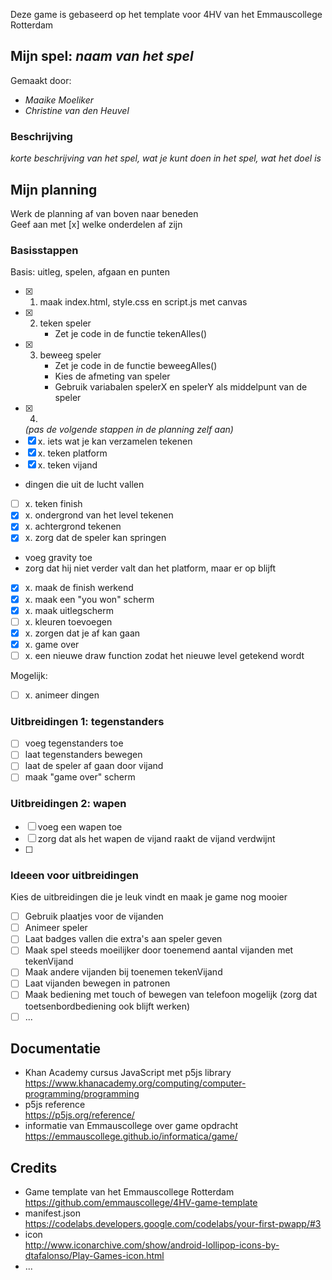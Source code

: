 Deze game is gebaseerd op het template voor 4HV van het Emmauscollege Rotterdam

## Mijn spel: *naam van het spel*
Gemaakt door:
- *Maaike Moeliker*
- *Christine van den Heuvel*

### Beschrijving
*korte beschrijving van het spel, wat je kunt doen in het spel, wat het doel is*

## Mijn planning
Werk de planning af van boven naar beneden<br>
Geef aan met [x] welke onderdelen af zijn

### Basisstappen
Basis: uitleg, spelen, afgaan en punten
- [x] 1. maak index.html, style.css en script.js met canvas
- [x] 2. teken speler
        - Zet je code in de functie tekenAlles()
- [x] 3. beweeg speler
        - Zet je code in de functie beweegAlles()
        - Kies de afmeting van speler
        - Gebruik variabalen spelerX en spelerY als middelpunt van de speler
- [x] 4.
  *(pas de volgende stappen in de planning zelf aan)*
- [x] x. iets wat je kan verzamelen tekenen
- [x] x. teken platform
- [x] x. teken vijand
- dingen die uit de lucht vallen
- [ ] x. teken finish
- [x] x. ondergrond van het level tekenen
- [x] x. achtergrond tekenen
- [x] x. zorg dat de speler kan springen
- voeg gravity toe
- zorg dat hij niet verder valt dan het platform, maar er op blijft
- [x] x. maak de finish werkend
- [x] x. maak een "you won" scherm
- [x] x. maak uitlegscherm
- [ ] x. kleuren toevoegen
- [x] x. zorgen dat je af kan gaan
- [x] x. game over
- [ ] x. een nieuwe draw function zodat het nieuwe level getekend wordt

Mogelijk:

- [ ] x. animeer dingen

### Uitbreidingen 1: tegenstanders
- [ ] voeg tegenstanders toe
- [ ] laat tegenstanders bewegen
- [ ] laat de speler af gaan door vijand
- [ ] maak "game over" scherm

### Uitbreidingen 2: wapen
- [ ] voeg een wapen toe
- [ ] zorg dat als het wapen de vijand raakt de vijand verdwijnt
- [ ] 

### Ideeen voor uitbreidingen
Kies de uitbreidingen die je leuk vindt en maak je game nog mooier
- [ ] Gebruik plaatjes voor de vijanden
- [ ] Animeer speler
- [ ] Laat badges vallen die extra's aan speler geven
- [ ] Maak spel steeds moeilijker door toenemend aantal vijanden met tekenVijand
- [ ] Maak andere vijanden bij toenemen tekenVijand
- [ ] Laat vijanden bewegen in patronen
- [ ] Maak bediening met touch of bewegen van telefoon mogelijk (zorg dat toetsenbordbediening ook blijft werken)
- [ ] ...

## Documentatie
- Khan Academy cursus JavaScript met p5js library <br>
https://www.khanacademy.org/computing/computer-programming/programming
- p5js reference <br>
https://p5js.org/reference/
- informatie van Emmauscollege over game opdracht <br>
https://emmauscollege.github.io/informatica/game/

## Credits
- Game template van het Emmauscollege Rotterdam <br>
        https://github.com/emmauscollege/4HV-game-template
- manifest.json <br>
        https://codelabs.developers.google.com/codelabs/your-first-pwapp/#3
- icon <br>
        http://www.iconarchive.com/show/android-lollipop-icons-by-dtafalonso/Play-Games-icon.html
- ...

